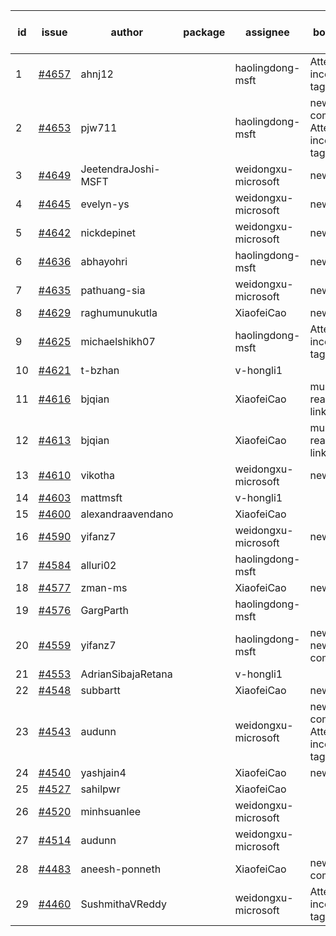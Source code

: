 | id | issue | author | package | assignee | bot advice | created date of issue | target release date | date from target |
| ------ | ------ | ------ | ------ | ------ | ------ | ------ | ------ | :-----: |
| 1 | [#4657](https://github.com/Azure/sdk-release-request/issues/4657) | ahnj12 |  | haolingdong-msft | Attention to inconsistent tag | 10-17 | 11-24 |  |
| 2 | [#4653](https://github.com/Azure/sdk-release-request/issues/4653) | pjw711 |  | haolingdong-msft | new comment. Attention to inconsistent tag | 10-13 | 11-24 |  |
| 3 | [#4649](https://github.com/Azure/sdk-release-request/issues/4649) | JeetendraJoshi-MSFT |  | weidongxu-microsoft | new issue. | 10-13 | 11-24 |  |
| 4 | [#4645](https://github.com/Azure/sdk-release-request/issues/4645) | evelyn-ys |  | weidongxu-microsoft | new issue. | 10-13 | 10-27 |  |
| 5 | [#4642](https://github.com/Azure/sdk-release-request/issues/4642) | nickdepinet |  | weidongxu-microsoft | new issue. | 10-12 | 10-27 |  |
| 6 | [#4636](https://github.com/Azure/sdk-release-request/issues/4636) | abhayohri |  | haolingdong-msft | new issue. | 10-12 | 10-27 |  |
| 7 | [#4635](https://github.com/Azure/sdk-release-request/issues/4635) | pathuang-sia |  | weidongxu-microsoft | new issue. | 10-12 | 10-27 |  |
| 8 | [#4629](https://github.com/Azure/sdk-release-request/issues/4629) | raghumunukutla |  | XiaofeiCao | new issue. | 10-12 | 10-27 |  |
| 9 | [#4625](https://github.com/Azure/sdk-release-request/issues/4625) | michaelshikh07 |  | haolingdong-msft | Attention to inconsistent tag | 10-09 | 10-27 |  |
| 10 | [#4621](https://github.com/Azure/sdk-release-request/issues/4621) | t-bzhan |  | v-hongli1 |  | 10-08 |  | 0 |
| 11 | [#4616](https://github.com/Azure/sdk-release-request/issues/4616) | bjqian |  | XiaofeiCao | multi readme link! | 10-07 | 10-27 |  |
| 12 | [#4613](https://github.com/Azure/sdk-release-request/issues/4613) | bjqian |  | XiaofeiCao | multi readme link! | 10-07 | 10-27 |  |
| 13 | [#4610](https://github.com/Azure/sdk-release-request/issues/4610) | vikotha |  | weidongxu-microsoft | new issue. | 10-06 | 10-27 |  |
| 14 | [#4603](https://github.com/Azure/sdk-release-request/issues/4603) | mattmsft |  | v-hongli1 |  | 10-03 |  | 0 |
| 15 | [#4600](https://github.com/Azure/sdk-release-request/issues/4600) | alexandraavendano |  | XiaofeiCao |  | 10-02 | 10-27 |  |
| 16 | [#4590](https://github.com/Azure/sdk-release-request/issues/4590) | yifanz7 |  | weidongxu-microsoft | new issue. | 09-28 | 10-27 |  |
| 17 | [#4584](https://github.com/Azure/sdk-release-request/issues/4584) | alluri02 |  | haolingdong-msft |  | 09-27 | 10-27 |  |
| 18 | [#4577](https://github.com/Azure/sdk-release-request/issues/4577) | zman-ms |  | XiaofeiCao | new issue. | 09-26 | 10-27 |  |
| 19 | [#4576](https://github.com/Azure/sdk-release-request/issues/4576) | GargParth |  | haolingdong-msft |  | 09-26 | 10-27 |  |
| 20 | [#4559](https://github.com/Azure/sdk-release-request/issues/4559) | yifanz7 |  | haolingdong-msft | new issue. new comment. | 09-25 | 10-27 |  |
| 21 | [#4553](https://github.com/Azure/sdk-release-request/issues/4553) | AdrianSibajaRetana |  | v-hongli1 |  | 09-22 |  | 0 |
| 22 | [#4548](https://github.com/Azure/sdk-release-request/issues/4548) | subbartt |  | XiaofeiCao | new issue. | 09-22 | 10-27 |  |
| 23 | [#4543](https://github.com/Azure/sdk-release-request/issues/4543) | audunn |  | weidongxu-microsoft | new comment. Attention to inconsistent tag | 09-21 | 10-27 |  |
| 24 | [#4540](https://github.com/Azure/sdk-release-request/issues/4540) | yashjain4 |  | XiaofeiCao | new issue. | 09-21 | 10-27 |  |
| 25 | [#4527](https://github.com/Azure/sdk-release-request/issues/4527) | sahilpwr |  | XiaofeiCao |  | 09-20 | 10-27 |  |
| 26 | [#4520](https://github.com/Azure/sdk-release-request/issues/4520) | minhsuanlee |  | weidongxu-microsoft |  | 09-13 | 10-27 |  |
| 27 | [#4514](https://github.com/Azure/sdk-release-request/issues/4514) | audunn |  | weidongxu-microsoft |  | 09-08 | 10-27 |  |
| 28 | [#4483](https://github.com/Azure/sdk-release-request/issues/4483) | aneesh-ponneth |  | XiaofeiCao | new comment. | 08-31 | 09-22 |  |
| 29 | [#4460](https://github.com/Azure/sdk-release-request/issues/4460) | SushmithaVReddy |  | weidongxu-microsoft | Attention to inconsistent tag | 08-23 | 09-22 |  |

